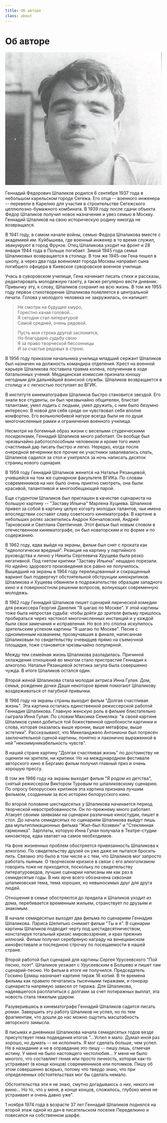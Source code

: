 ```yaml
---
title: Об авторе
class: about
---
```

# Об авторе

![Геннадий Федорович Шпаликов](shpalikov.jpg)

Геннадий Федорович Шпаликов родился 6 сентября 1937 года в небольшом карельском городе Сегежа. Его отца -- военного инженера -- перевели в Карелию для участия в строительстве Сегежского целлюлозно-бумажного комбината. В 1939 году после сдачи объекта Федор Шпаликов получил новое назначение и увез семью в Москву. Геннадий Шпаликов на свою историческую родину никогда не возвращался.

В 1941 году, в самом начале войны, семью Федора Шпаликова вместе с академией им. Куйбышева, где военный инженер в то время служил, эвакуируют в город Фрунзе. Отец Шпаликова уходит на фронт и 28 января 1944 года в Польше погибает. Зимой 1945 года семья Шпаликовых возвращается в столицу. В том же 1945-ом Гена пошел в школу, а через два года военкомат города Москвы направил сына погибшего офицера в Киевское суворовское военное училище.

Учась в суворовском училище, Гена начинает писать стихи и рассказы, редактировать молодежную газету, а также регулярно вести дневник. Привычку эту, к слову, Шпаликов сохранит на всю жизнь. В том же 1955 году первое стихотворение Шпаликова появляется в центральной печати. Голова у молодого человека не закружилась, он напишет:

> Не смотри на будущее хмуро,\
> Горестно качая головой...\
> Я сегодня стал литературой\
> Самой средней, очень рядовой.
>
> Пусть моя строка другой заслонится,\
> Но благодарю судьбу свою\
> Я за право творческой бессонницы\
> И за счастье рядовых в строю.

В 1956 году приказом начальника училища младший сержант Шпаликов был назначен на должность командира отделения. Крест на военной карьере Шпаликова поставила травма колена, полученная в ходе батальонных учений. Медицинская комиссия признала юношу негодным для дальнейшей воинской службы. Шпаликов возвращается в столицу и с легкостью поступает во ВГИК.

В институте кинематографии Шпаликов быстро становится звездой. Его знали все студенты, он был чрезвычайно общителен, блистал талантами, умел ладить с людьми, умел дружить, с ним было безумно интересно. В новой для себя среде он чувствовал себя вполне комфортно. Его вольнолюбивой натуре всегда были не по душе многочисленные рамки и ограничения военного училища.

Несмотря на богемный образ жизни с веселыми студенческими посиделками, Геннадий Шпаликов много работает. Он вообще был чрезвычайно работоспособным человеком и кроме того имел счастливый дар писать быстро и легко. Нередко, когда после очередной вечеринки все прочие ее участники заваливались спать, Шпаликов садился за стол и ухитрялся за ночь написать десяток страниц нового сценария.

В 1959 году Геннадий Шпаликов женится на Наталье Рязанцевой, учившейся на том же сценарном факультете ВГИКа. По словам современников на них было очень приятно смотреть, они были красивой, талантливой и многообещающей парой.

Еще студентом Шпаликов был приглашен в качестве сценариста на большую картину -- "Заставу Ильича" Марлена Хуциева. Шпаликов привел за собой в картину целую когорту молодых талантов, чьи имена впоследствии составят славу советского кинематографа. В картине в небольших ролях засветились Андрон Кончаловский, Андрей Тарковский и Светлана Светличная. Этот фильм был новым словом в отечественном кинематографе, он был новаторским и по форме и по содержанию.

В 1962 году, едва выйдя на экраны, фильм был снят с проката как "идеологически вредный". Реакция на картину у партийного руководства и лично у Никиты Сергеевича Хрущева была резко негативной. Под гнетом критики "Заставу Ильича" нещадно порезали. Но идейно здорового произведения все равно не получилось. Вышедший на экраны в 1964 году перелицованный и сокращенный вариант был подвергнут обстоятельной обструкции кинокритиков. Шпаликова и Хуциева обвиняли в подражательстве образцам западного кино и в поверхностном решении вопросов, волнующих современную молодежь.

В 1962 году Геннадий Шпаликов пишет сценарий лирической комедии для режиссера Георгия Данелия "Я шагаю по Москве". У этой картины тоже была непростая судьба: чтобы дойти до зрителя фильму пришлось пробираться через частокол многочисленных инстанций и у каждой были свои замечания и исправления. Но все это сполна искупилось зрительским успехом картины "Я шагаю по Москве". Песня с одноименным названием, прозвучавшая в финале, написанная Шпаликовым по свидетельству очевидцев прямо на съемочной площадке, тоже становится чрезвычайно популярной.

Между тем семейная жизнь Шпаликова разладилась. Причиной охлаждения отношений во многом стало пристрастие Геннадия к алкоголю. Наталье Рязанцевой эстетика загула была совершенно чужда. В итоге Шпаликов остался один.

Второй женой Шпаликова стала молодая актриса Инна Гулая. Дом, семья, рождение дочки Даши некоторое время помогают Шпаликову воздерживаться от пагубной привычки.

В 1966 году на экраны страны выходит фильм "Долгая счастливая жизнь". Эта картина осталась  единственной режиссерской работой Геннадия Шпаликова. Главную женскую роль в фильме блистательно сыграла Инна Гулая. По словам Максима Семеляка: "в своей картине Шпаликов сумел добиться той божественной однобокости картинки и слова, которая оказалась выше иронии, выше метафоры, выше эстетики". Рассказывают, что Микеланджело Антониони был потрясён заключительной сценой картины, понятно и лаконично выраженной в ней "некоммуникабельность чувств".

В нашей стране картину "Долгая счастливая жизнь" по достоинству не оценили ни зрители, ни критики. Но на международном фестивале авторского кино в Бергамо фильм получил главный приз и очень хорошую прессу.

В том же 1966 году на экраны выходит фильм "Я родом из детства", снятый режиссером Виктором Туровым по шпаликовскому сценарию. По опросу белорусских критиков эта картина признана лучшим фильмом, созданным за всю историю белорусского кино.

Во второй половине шестидесятых у Шпаликова начинается период творческой невостребованности. Он по-прежнему много работает. Атакует своими заявками на сценарии различные киностудии, пишет в стол. До начала семидесятых по сценариям Шпаликова выйдут лишь два мультипликационных фильма "Жил-был Козявин" и "Стеклянная гармоника". Зарплаты, которую Инна Гулая получала в Театре-студии киноактера, едва хватает на самое необходимое.

На фоне жизненных проблем обостряется привязанность Шпаликова к алкоголю. По свидетельству друзей он уже даже не пытался бросить пить. Связано это было в том числе и с тем, что Шпаликов мог запросто работать пьяным. О творческом кризисе в связи с его алкоголизмом говорить тоже не приходится, поскольку по свидетельству литературоведов, лучшие сценарии написаны им как раз в семидесятые годы. В них ярче всего обозначена сквозная шпаликовская тема, тема хороших, но невыносимых друг для друга людей.

Отношения в семье обостряются до предела и Шпаликов уходит из дома, перебивается временным жильем, странствует по друзьям и знакомым.

В начале семидесятых выходят два фильма по сценариям Геннадия Шпаликова. Лариса Шепитько снимает фильм "Ты и я". В сценарии картины Шпаликов подводит черту под шестидесятничеством, констатируя тотальный кризис мировоззрения, и крах прежних иллюзий. Фильм получил серебряную награду на венецианском кинофестивале  и последнюю строчку по посещаемости в нашей стране.

Второй работой был сценарий для картины Сергея Урусеевского "Пой песню, поэт". Шпаликов уезжает с Урусеевским в Болшево и пишет там сценарий-песню. Но фильм в итоге не получился. Председатель Госкино Ермаш назначает картине тираж 16 копий. В те времена фильмы как правило печатались тысячными тиражами, и гонорар сценариста напрямую зависел от тиража. Для Шпаликова, надеявшегося расплатиться с долгами за счет потиражных выплат, эта новость стала тяжелым ударом.

Разуверившись в кинематографе Геннадий Шпаликов садится писать роман. Завершить эту работу Шпаликов не успел, но по тем фрагментам, что дошли до нас можно ощутить масштабность авторского замысла.

В письмах и дневниках Шпаликова начала семидесятых годов везде присутствует тема подведения итогов "...Успел я мало. Думал иной раз хорошо, но думать -- не исполнить. Я мог сделать больше, чем успел. Не в назидание и не в оправдание это пишу -- пишу лишь, отмечая истину. У меня не было настоящего честолюбия... У меня не было многого, что составляет гения или просто личность, которая как-то устраивает (в конце концов) современников или потомков. Пишу об этом совершенно всерьез, потому что твердо знаю, что при определенных обстоятельствах мог бы сделать немало.

Обстоятельства эти я не знаю, смутно догадываюсь о них, никого не виню... Но то, что у меня, в конце концов, сложилось, глубоко меня не устраивает и очень давно уже".

1 ноября 1974 года в возрасте 37 лет Геннадий Шпаликов поднялся на второй этаж одной из дач в писательском поселке Переделкино и повесился на собственном шарфе.
